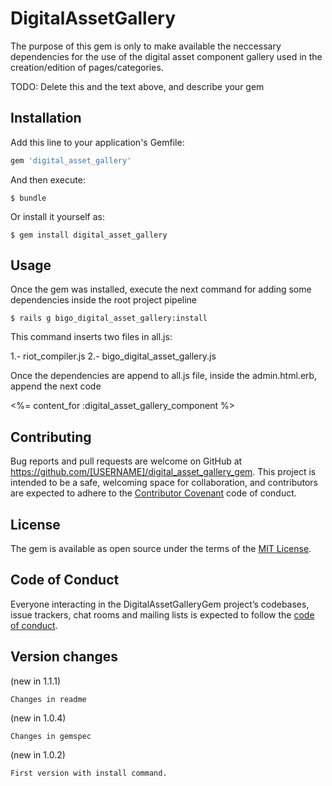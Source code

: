 # DigitalAssetGallery

The purpose of this gem is only to make available the neccessary dependencies for the use of the digital asset component gallery used in the creation/edition of pages/categories.


TODO: Delete this and the text above, and describe your gem

## Installation

Add this line to your application's Gemfile:

```ruby
gem 'digital_asset_gallery'
```

And then execute:

    $ bundle

Or install it yourself as:

    $ gem install digital_asset_gallery

## Usage

Once the gem was installed, execute the next command for adding some dependencies inside the root project pipeline

    $ rails g bigo_digital_asset_gallery:install

This command inserts two files in all.js:

1.- riot_compiler.js
2.- bigo_digital_asset_gallery.js

Once the dependencies are append to all.js file, inside the admin.html.erb, append the next code

<%= content_for :digital_asset_gallery_component %>


## Contributing

Bug reports and pull requests are welcome on GitHub at https://github.com/[USERNAME]/digital_asset_gallery_gem. This project is intended to be a safe, welcoming space for collaboration, and contributors are expected to adhere to the [Contributor Covenant](http://contributor-covenant.org) code of conduct.

## License

The gem is available as open source under the terms of the [MIT License](https://opensource.org/licenses/MIT).

## Code of Conduct

Everyone interacting in the DigitalAssetGalleryGem project’s codebases, issue trackers, chat rooms and mailing lists is expected to follow the [code of conduct](https://github.com/[USERNAME]/digital_asset_gallery_gem/blob/master/CODE_OF_CONDUCT.md).

## Version changes
(new in 1.1.1)

    Changes in readme

(new in 1.0.4)

    Changes in gemspec

(new in 1.0.2)

    First version with install command.
